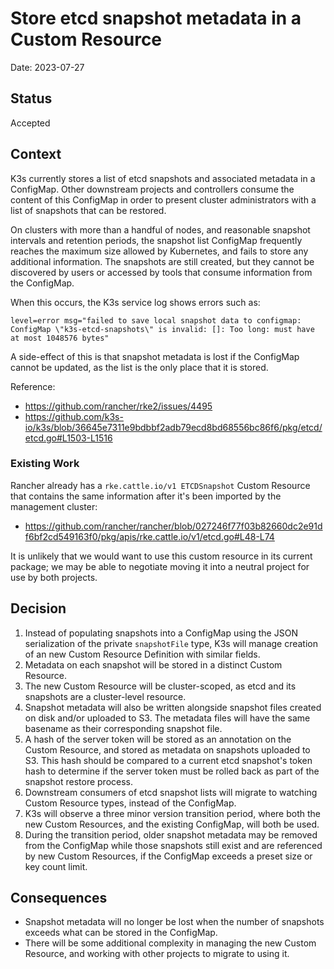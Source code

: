 # Store etcd snapshot metadata in a Custom Resource

Date: 2023-07-27

## Status

Accepted

## Context

K3s currently stores a list of etcd snapshots and associated metadata in a ConfigMap. Other downstream
projects and controllers consume the content of this ConfigMap in order to present cluster administrators with
a list of snapshots that can be restored.

On clusters with more than a handful of nodes, and reasonable snapshot intervals and retention periods, the snapshot
list ConfigMap frequently reaches the maximum size allowed by Kubernetes, and fails to store any additional information.
The snapshots are still created, but they cannot be discovered by users or accessed by tools that consume information
from the ConfigMap.

When this occurs, the K3s service log shows errors such as:
```
level=error msg="failed to save local snapshot data to configmap: ConfigMap \"k3s-etcd-snapshots\" is invalid: []: Too long: must have at most 1048576 bytes"
```

A side-effect of this is that snapshot metadata is lost if the ConfigMap cannot be updated, as the list is the only place that it is stored.

Reference:
* https://github.com/rancher/rke2/issues/4495
* https://github.com/k3s-io/k3s/blob/36645e7311e9bdbbf2adb79ecd8bd68556bc86f6/pkg/etcd/etcd.go#L1503-L1516

### Existing Work

Rancher already has a `rke.cattle.io/v1 ETCDSnapshot` Custom Resource that contains the same information after it's been
imported by the management cluster:
* https://github.com/rancher/rancher/blob/027246f77f03b82660dc2e91df6bf2cd549163f0/pkg/apis/rke.cattle.io/v1/etcd.go#L48-L74

It is unlikely that we would want to use this custom resource in its current package; we may be able to negotiate moving
it into a neutral project for use by both projects.

## Decision

1. Instead of populating snapshots into a ConfigMap using the JSON serialization of the private `snapshotFile` type, K3s
   will manage creation of an new Custom Resource Definition with similar fields.
2. Metadata on each snapshot will be stored in a distinct Custom Resource.
3. The new Custom Resource will be cluster-scoped, as etcd and its snapshots are a cluster-level resource.
4. Snapshot metadata will also be written alongside snapshot files created on disk and/or uploaded to S3. The metadata
   files will have the same basename as their corresponding snapshot file.
5. A hash of the server token will be stored as an annotation on the Custom Resource, and stored as metadata on snapshots uploaded to S3.
   This hash should be compared to a current etcd snapshot's token hash to determine if the server token must be rolled back as part of the
   snapshot restore process.
6. Downstream consumers of etcd snapshot lists will migrate to watching Custom Resource types, instead of the ConfigMap.
7. K3s will observe a three minor version transition period, where both the new Custom Resources, and the existing
   ConfigMap, will both be used.
8. During the transition period, older snapshot metadata may be removed from the ConfigMap while those snapshots still
   exist and are referenced by new Custom Resources, if the ConfigMap exceeds a preset size or key count limit.

## Consequences

* Snapshot metadata will no longer be lost when the number of snapshots exceeds what can be stored in the ConfigMap.
* There will be some additional complexity in managing the new Custom Resource, and working with other projects to migrate to using it.
